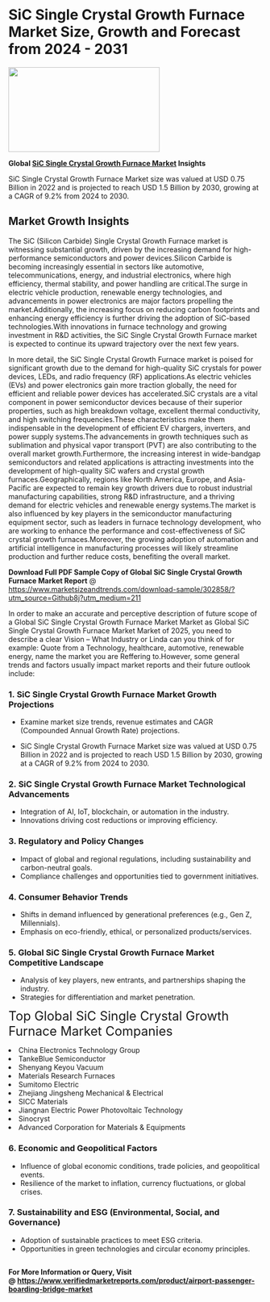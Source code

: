 <H1>SiC Single Crystal Growth Furnace Market Size, Growth and Forecast from 2024 - 2031</H1><img class="aligncenter size-medium wp-image-584254" src="https://thirdeyenews.in/wp-content/uploads/2024/09/Global-Market-Research-300x168.jpeg" alt="" width="300" height="168" /><p><strong>Global&nbsp;<a href="https://www.marketsizeandtrends.com/download-sample/302858/?utm_source=Github8j?utm_medium=211">SiC Single Crystal Growth Furnace Market</a> Insights</strong></p><p>SiC Single Crystal Growth Furnace Market size was valued at USD 0.75 Billion in 2022 and is projected to reach USD 1.5 Billion by 2030, growing at a CAGR of 9.2% from 2024 to 2030.</p><p><h2>Market Growth Insights</h2> <p>The SiC (Silicon Carbide) Single Crystal Growth Furnace market is witnessing substantial growth, driven by the increasing demand for high-performance semiconductors and power devices.Silicon Carbide is becoming increasingly essential in sectors like automotive, telecommunications, energy, and industrial electronics, where high efficiency, thermal stability, and power handling are critical.The surge in electric vehicle production, renewable energy technologies, and advancements in power electronics are major factors propelling the market.Additionally, the increasing focus on reducing carbon footprints and enhancing energy efficiency is further driving the adoption of SiC-based technologies.With innovations in furnace technology and growing investment in R&D activities, the SiC Single Crystal Growth Furnace market is expected to continue its upward trajectory over the next few years.</p> <p>In more detail, the SiC Single Crystal Growth Furnace market is poised for significant growth due to the demand for high-quality SiC crystals for power devices, LEDs, and radio frequency (RF) applications.As electric vehicles (EVs) and power electronics gain more traction globally, the need for efficient and reliable power devices has accelerated.SiC crystals are a vital component in power semiconductor devices because of their superior properties, such as high breakdown voltage, excellent thermal conductivity, and high switching frequencies.These characteristics make them indispensable in the development of efficient EV chargers, inverters, and power supply systems.The advancements in growth techniques such as sublimation and physical vapor transport (PVT) are also contributing to the overall market growth.Furthermore, the increasing interest in wide-bandgap semiconductors and related applications is attracting investments into the development of high-quality SiC wafers and crystal growth furnaces.Geographically, regions like North America, Europe, and Asia-Pacific are expected to remain key growth drivers due to robust industrial manufacturing capabilities, strong R&D infrastructure, and a thriving demand for electric vehicles and renewable energy systems.The market is also influenced by key players in the semiconductor manufacturing equipment sector, such as leaders in furnace technology development, who are working to enhance the performance and cost-effectiveness of SiC crystal growth furnaces.Moreover, the growing adoption of automation and artificial intelligence in manufacturing processes will likely streamline production and further reduce costs, benefiting the overall market.</p><p><span class=""><strong>Download Full PDF Sample Copy of Global SiC Single Crystal Growth Furnace Market Report</strong> @ <a href="https://www.marketsizeandtrends.com/download-sample/302858/?utm_source=Github8j?utm_medium=211" target="_blank">https://www.marketsizeandtrends.com/download-sample/302858/?utm_source=Github8j?utm_medium=211</a></span></p><p>In order to make an accurate and perceptive description of future scope of a Global&nbsp;SiC Single Crystal Growth Furnace Market Market as Global&nbsp;SiC Single Crystal Growth Furnace Market Market of 2025, you need to describe a clear Vision &ndash; What Industry or Linda can you think of for example: Quote from a Technology, healthcare, automotive, renewable energy, name the market you are Reffering to.However, some general trends and factors usually impact market reports and their future outlook include:</p><h3>1.&nbsp;<strong>SiC Single Crystal Growth Furnace Market Growth Projections</strong></h3><ul><li>Examine market size trends, revenue estimates and CAGR (Compounded Annual Growth Rate) projections.</li><li><p>SiC Single Crystal Growth Furnace Market size was valued at USD 0.75 Billion in 2022 and is projected to reach USD 1.5 Billion by 2030, growing at a CAGR of 9.2% from 2024 to 2030.</p></li></ul><h3>2.&nbsp;<strong>SiC Single Crystal Growth Furnace Market Technological Advancements</strong></h3><ul><li>Integration of AI, IoT, blockchain, or automation in the industry.</li><li>Innovations driving cost reductions or improving efficiency.</li></ul><h3>3.&nbsp;<strong>Regulatory and Policy Changes</strong></h3><ul><li>Impact of global and regional regulations, including sustainability and carbon-neutral goals.</li><li>Compliance challenges and opportunities tied to government initiatives.</li></ul><h3>4.&nbsp;<strong>Consumer Behavior Trends</strong></h3><ul><li>Shifts in demand influenced by generational preferences (e.g., Gen Z, Millennials).</li><li>Emphasis on eco-friendly, ethical, or personalized products/services.</li></ul><h3>5.&nbsp;<strong>Global SiC Single Crystal Growth Furnace Market Competitive Landscape</strong></h3><ul><li>Analysis of key players, new entrants, and partnerships shaping the industry.</li><li>Strategies for differentiation and market penetration.</li></ul><p data-pm-slice="1 1 []"><span style="color: inherit; font-family: inherit; font-size: 25px;">Top Global SiC Single Crystal Growth Furnace Market Companies</span></p><div class="" data-test-id=""><p><li>China Electronics Technology Group</li><li> TankeBlue Semiconductor</li><li> Shenyang Keyou Vacuum</li><li> Materials Research Furnaces</li><li> Sumitomo Electric</li><li> Zhejiang Jingsheng Mechanical & Electrical</li><li> SICC Materials</li><li> Jiangnan Electric Power Photovoltaic Technology</li><li> Sinocryst</li><li> Advanced Corporation for Materials & Equipments</li></p></div><h3>6.&nbsp;<strong>Economic and Geopolitical Factors</strong></h3><ul><li>Influence of global economic conditions, trade policies, and geopolitical events.</li><li>Resilience of the market to inflation, currency fluctuations, or global crises.</li></ul><h3>7.&nbsp;<strong>Sustainability and ESG (Environmental, Social, and Governance)</strong></h3><ul><li>Adoption of sustainable practices to meet ESG criteria.</li><li>Opportunities in green technologies and circular economy principles.</li></ul><h2><strong style="font-size: 14px;">For More Information or Query, Visit @&nbsp;</strong><a style="background-color: #ffffff; font-size: 14px;" href="https://www.marketsizeandtrends.com/report/sic-single-crystal-growth-furnace-market/" target="_blank">https://www.verifiedmarketreports.com/product/airport-passenger-boarding-bridge-market</a></h2>